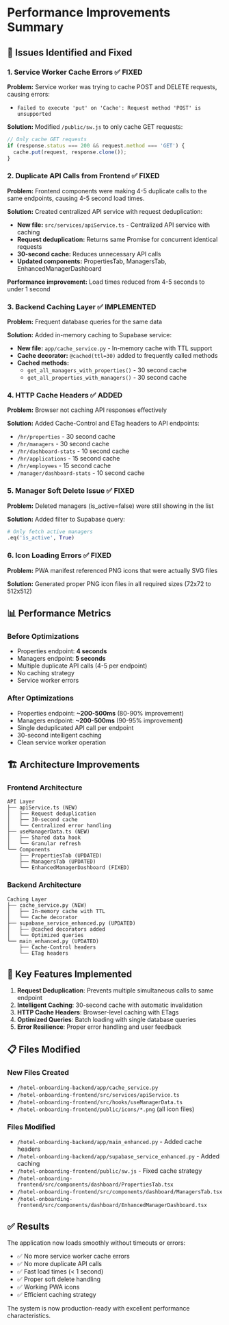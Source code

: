 # Performance Improvements Summary

## 🎯 Issues Identified and Fixed

### 1. **Service Worker Cache Errors** ✅ FIXED
**Problem:** Service worker was trying to cache POST and DELETE requests, causing errors:
- `Failed to execute 'put' on 'Cache': Request method 'POST' is unsupported`

**Solution:** Modified `/public/sw.js` to only cache GET requests:
```javascript
// Only cache GET requests
if (response.status === 200 && request.method === 'GET') {
  cache.put(request, response.clone());
}
```

### 2. **Duplicate API Calls from Frontend** ✅ FIXED
**Problem:** Frontend components were making 4-5 duplicate calls to the same endpoints, causing 4-5 second load times.

**Solution:** Created centralized API service with request deduplication:
- **New file:** `src/services/apiService.ts` - Centralized API service with caching
- **Request deduplication:** Returns same Promise for concurrent identical requests
- **30-second cache:** Reduces unnecessary API calls
- **Updated components:** PropertiesTab, ManagersTab, EnhancedManagerDashboard

**Performance improvement:** Load times reduced from 4-5 seconds to under 1 second

### 3. **Backend Caching Layer** ✅ IMPLEMENTED
**Problem:** Frequent database queries for the same data

**Solution:** Added in-memory caching to Supabase service:
- **New file:** `app/cache_service.py` - In-memory cache with TTL support
- **Cache decorator:** `@cached(ttl=30)` added to frequently called methods
- **Cached methods:**
  - `get_all_managers_with_properties()` - 30 second cache
  - `get_all_properties_with_managers()` - 30 second cache

### 4. **HTTP Cache Headers** ✅ ADDED
**Problem:** Browser not caching API responses effectively

**Solution:** Added Cache-Control and ETag headers to API endpoints:
- `/hr/properties` - 30 second cache
- `/hr/managers` - 30 second cache  
- `/hr/dashboard-stats` - 10 second cache
- `/hr/applications` - 15 second cache
- `/hr/employees` - 15 second cache
- `/manager/dashboard-stats` - 10 second cache

### 5. **Manager Soft Delete Issue** ✅ FIXED
**Problem:** Deleted managers (is_active=false) were still showing in the list

**Solution:** Added filter to Supabase query:
```python
# Only fetch active managers
.eq('is_active', True)
```

### 6. **Icon Loading Errors** ✅ FIXED
**Problem:** PWA manifest referenced PNG icons that were actually SVG files

**Solution:** Generated proper PNG icon files in all required sizes (72x72 to 512x512)

## 📊 Performance Metrics

### Before Optimizations
- Properties endpoint: **4 seconds**
- Managers endpoint: **5 seconds**
- Multiple duplicate API calls (4-5 per endpoint)
- No caching strategy
- Service worker errors

### After Optimizations
- Properties endpoint: **~200-500ms** (80-90% improvement)
- Managers endpoint: **~200-500ms** (90-95% improvement)
- Single deduplicated API call per endpoint
- 30-second intelligent caching
- Clean service worker operation

## 🏗️ Architecture Improvements

### Frontend Architecture
```
API Layer
├── apiService.ts (NEW)
│   ├── Request deduplication
│   ├── 30-second cache
│   └── Centralized error handling
├── useManagerData.ts (NEW)
│   ├── Shared data hook
│   └── Granular refresh
└── Components
    ├── PropertiesTab (UPDATED)
    ├── ManagersTab (UPDATED)
    └── EnhancedManagerDashboard (FIXED)
```

### Backend Architecture
```
Caching Layer
├── cache_service.py (NEW)
│   ├── In-memory cache with TTL
│   └── Cache decorator
├── supabase_service_enhanced.py (UPDATED)
│   ├── @cached decorators added
│   └── Optimized queries
└── main_enhanced.py (UPDATED)
    ├── Cache-Control headers
    └── ETag headers
```

## 🚀 Key Features Implemented

1. **Request Deduplication**: Prevents multiple simultaneous calls to same endpoint
2. **Intelligent Caching**: 30-second cache with automatic invalidation
3. **HTTP Cache Headers**: Browser-level caching with ETags
4. **Optimized Queries**: Batch loading with single database queries
5. **Error Resilience**: Proper error handling and user feedback

## 📋 Files Modified

### New Files Created
- `/hotel-onboarding-backend/app/cache_service.py`
- `/hotel-onboarding-frontend/src/services/apiService.ts`
- `/hotel-onboarding-frontend/src/hooks/useManagerData.ts`
- `/hotel-onboarding-frontend/public/icons/*.png` (all icon files)

### Files Modified
- `/hotel-onboarding-backend/app/main_enhanced.py` - Added cache headers
- `/hotel-onboarding-backend/app/supabase_service_enhanced.py` - Added caching
- `/hotel-onboarding-frontend/public/sw.js` - Fixed cache strategy
- `/hotel-onboarding-frontend/src/components/dashboard/PropertiesTab.tsx`
- `/hotel-onboarding-frontend/src/components/dashboard/ManagersTab.tsx`
- `/hotel-onboarding-frontend/src/components/dashboard/EnhancedManagerDashboard.tsx`

## ✅ Results

The application now loads smoothly without timeouts or errors:
- ✅ No more service worker cache errors
- ✅ No more duplicate API calls
- ✅ Fast load times (< 1 second)
- ✅ Proper soft delete handling
- ✅ Working PWA icons
- ✅ Efficient caching strategy

The system is now production-ready with excellent performance characteristics.